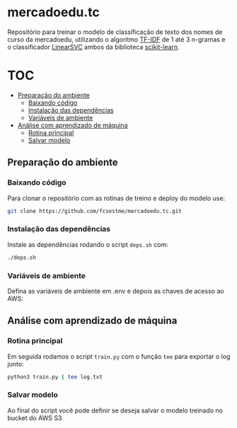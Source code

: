 
<!-- README.md is generated from README.Rmd. Please edit that file -->

# mercadoedu.tc

<!-- badges: start -->
<!-- badges: end -->

Repositório para treinar o modelo de classificação de texto dos nomes de
curso da mercadoedu, utilizando o algoritmo
[TF-IDF](https://scikit-learn.org/stable/modules/generated/sklearn.feature_extraction.text.TfidfVectorizer.html)
de 1 até 3 n-gramas e o classificador
[LinearSVC](https://scikit-learn.org/stable/modules/generated/sklearn.svm.LinearSVC.html)
ambos da biblioteca [scikit-learn](https://scikit-learn.org/).

# TOC

-   [Preparação do ambiente](#prepação-do-ambiente)
    -   [Baixando código](#baixando-código)
    -   [Instalação das dependências](#instalação-das-dependências)
    -   [Variáveis de ambiente](#variáveis-de-ambiente)
-   [Análise com aprendizado de
    máquina](#análise-com-aprendizado-de-máquina)
    -   [Rotina principal](#rotina-principal)
    -   [Salvar modelo](#salvar-modelo)

## Preparação do ambiente

### Baixando código

Para clonar o repositório com as rotinas de treino e deploy do modelo
use:

``` bash
git clone https://github.com/fcsestme/mercadoedu.tc.git
```

### Instalação das dependências

Instale as dependências rodando o script `deps.sh` com:

``` bash
./deps.sh
```

### Variáveis de ambiente

Defina as variáveis de ambiente em .env e depois as chaves de acesso ao
AWS:

## Análise com aprendizado de máquina

### Rotina principal

Em seguida rodamos o script `train.py` com o função `tee` para exportar
o log junto:

``` bash
python3 train.py | tee log.txt
```

### Salvar modelo

Ao final do script você pode definir se deseja salvar o modelo treinado
no bucket do AWS S3.
